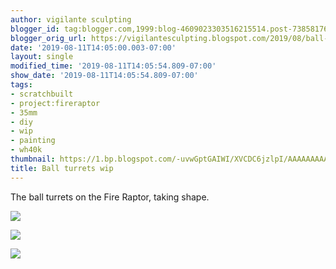 ```yaml
---
author: vigilante sculpting
blogger_id: tag:blogger.com,1999:blog-4609023303516215514.post-7385817620139396665
blogger_orig_url: https://vigilantesculpting.blogspot.com/2019/08/ball-turrets-wip.html
date: '2019-08-11T14:05:00.003-07:00'
layout: single
modified_time: '2019-08-11T14:05:54.809-07:00'
show_date: '2019-08-11T14:05:54.809-07:00'
tags:
- scratchbuilt
- project:fireraptor
- 35mm
- diy
- wip
- painting
- wh40k
thumbnail: https://1.bp.blogspot.com/-uvwGptGAIWI/XVCDC6jzlpI/AAAAAAAAAag/stQ2fO_D89w3uPmKjOBlMT3rpftd9zzNwCLcBGAs/s320-c/IMG_6598.JPG
title: Ball turrets wip
---
```

The ball turrets on the Fire Raptor, taking shape.  
  

![](https://1.bp.blogspot.com/-uvwGptGAIWI/XVCDC6jzlpI/AAAAAAAAAag/stQ2fO_D89w3uPmKjOBlMT3rpftd9zzNwCLcBGAs/s1600/IMG_6598.JPG)

  

![](https://1.bp.blogspot.com/-57Xim6TES7A/XVCDCyUdYXI/AAAAAAAAAac/mJynmW0srq8u-u66iRj0J3PlDxhhDC33wCLcBGAs/s1600/IMG_6599.JPG)

  

![](https://1.bp.blogspot.com/-YaOKp5gPqbU/XVCDC_aUaBI/AAAAAAAAAaY/UiWw2GBxTocy_7t7StVsO1EbXeFPThbQQCLcBGAs/s1600/IMG_6600.JPG)

  
